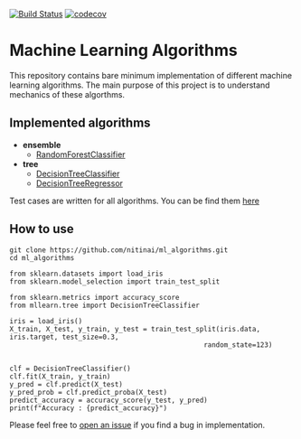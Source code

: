 [![Build Status](https://travis-ci.org/nitinai/ml_algorithms.svg?branch=master)](https://travis-ci.org/nitinai/ml_algorithms)
[![codecov](https://codecov.io/gh/nitinai/ml_algorithms/branch/master/graph/badge.svg)](https://codecov.io/gh/nitinai/ml_algorithms)

# Machine Learning Algorithms

This repository contains bare minimum implementation of different machine learning algorithms. The main purpose of this project is to understand mechanics of these algorthms.

## Implemented algorithms 
- **ensemble**
  * [RandomForestClassifier](mllearn/ensemble/forest.py#L71)
- **tree**
  * [DecisionTreeClassifier](mllearn/tree/tree.py#L223)
  * [DecisionTreeRegressor](mllearn/tree/tree.py#L282)

Test cases are written for all algorithms. You can be find them [here](mllearn/tests)

## How to use
	
	git clone https://github.com/nitinai/ml_algorithms.git
	cd ml_algorithms
	
	from sklearn.datasets import load_iris
	from sklearn.model_selection import train_test_split
	
	from sklearn.metrics import accuracy_score
	from mllearn.tree import DecisionTreeClassifier

	iris = load_iris()
	X_train, X_test, y_train, y_test = train_test_split(iris.data, iris.target, test_size=0.3,
                                                    random_state=123)
	
	
	clf = DecisionTreeClassifier()
	clf.fit(X_train, y_train)
	y_pred = clf.predict(X_test)
    y_pred_prob = clf.predict_proba(X_test)
	predict_accuracy = accuracy_score(y_test, y_pred)
    print(f"Accuracy : {predict_accuracy}")
	
	
Please feel free to [open an issue](https://github.com/nitinai/ml_algorithms/issues/new) if you find a bug in implementation.
